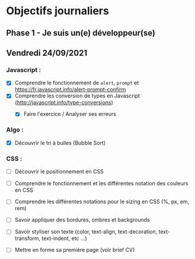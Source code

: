 # Objectifs journaliers

## Phase 1 - Je suis un(e) développeur(se)

## Vendredi 24/09/2021


### Javascript : 

 * [x] Comprendre  le fonctionnement de `alert`, `prompt` et https://fr.javascript.info/alert-prompt-confirm
  * [x] Comprendre les conversion de types en Javascript (http://javascript.info/type-conversions)
    * [x] Faire l'exercice / Analyser ses erreurs


### Algo : 

  * [x] Découvrir le tri à bulles (Bubble Sort)


### CSS : 

  * [ ] Découvrir le positionnement en CSS
  * [ ] Comprendre le fonctionnement et les différentes notation des couleurs en CSS
  * [ ] Comprendre les différentes notations pour le sizing en CSS (%, px, em, rem)
  * [ ] Savoir appliquer des bordures, ombres et backgrounds
  * [ ] Savoir styliser son texte (color, text-align, text-decoration, text-transform, text-indent, etc …)
  * [ ] Mettre en forme sa première page (voir brief CV)

